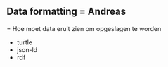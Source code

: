 ## Data formatting = Andreas
= Hoe moet data eruit zien om opgeslagen te worden
- turtle
- json-ld
- rdf